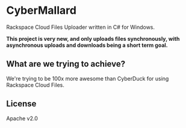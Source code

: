 # CyberMallard

Rackspace Cloud Files Uploader written in C# for Windows.

**This project is very new, and only uploads files synchronously, with asynchronous uploads and downloads being a short term goal.**

## What are we trying to achieve?

We're trying to be 100x more awesome than CyberDuck for using Rackspace Cloud Files.

## License

Apache v2.0
